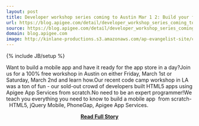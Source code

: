 ```yaml
---
layout: post
title: Developer workshop series coming to Austin Mar 1 2: Build your first mobile app with HTML5 and a BaaS 
url: https://blog.apigee.com/detail/developer_workshop_series_coming_to_austin_mar_1_2_build_your_first_mobile_app_with_html5_and
source: https://blog.apigee.com/detail/developer_workshop_series_coming_to_austin_mar_1_2_build_your_first_mobile_app_with_html5_and
domain: blog.apigee.com
image: http://kinlane-productions.s3.amazonaws.com/ap-evangelist-site/curated/screenshots/9352_api500_com.png
---
```

{% include JB/setup %}<p>Want to build a mobile app and have it ready for the app store in a day?Join us for a 100% free workshop in Austin on either Friday, March 1st or Saturday, March 2nd and learn how.Our recent code camp workshop in LA was a ton of fun - our sold-out crowd of developers built HTML5 apps using Apigee App Services from scratch.No need to be an expert programmer!We teach you everything you need to know to build a mobile app  from scratch-  HTML5, jQuery Mobile, PhoneGap, Apigee App Services.</p>
<center><p><a href="https://blog.apigee.com/detail/developer_workshop_series_coming_to_austin_mar_1_2_build_your_first_mobile_app_with_html5_and" style='padding:25px; font-sze:18px; font-weight: bold;'>Read Full Story</a></p></center>
